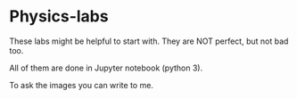 # Physics-labs
These labs might be helpful to start with. They are NOT perfect, but not bad too.

All of them are done in Jupyter notebook (python 3).

To ask the images you can write to me.
